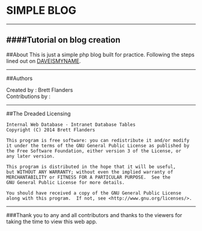 # SIMPLE BLOG
---
####Tutorial on blog creation
---

##About
This is just a simple php blog built for practice. Following the steps lined out on
[DAVEISMYNAME](http://daveismyname.com/creating-a-blog-from-scratch-with-php-bp#.VEiKZKMpoXE).

---
##Authors

Created by : Brett Flanders  
Contributions by : 

---
##The Dreaded Licensing


    Internal Web Database - Intranet Database Tables 
    Copyright (C) 2014 Brett Flanders

    This program is free software: you can redistribute it and/or modify
    it under the terms of the GNU General Public License as published by
    the Free Software Foundation, either version 3 of the License, or
    any later version.

    This program is distributed in the hope that it will be useful,
    but WITHOUT ANY WARRANTY; without even the implied warranty of
    MERCHANTABILITY or FITNESS FOR A PARTICULAR PURPOSE.  See the
    GNU General Public License for more details.

    You should have received a copy of the GNU General Public License
    along with this program.  If not, see <http://www.gnu.org/licenses/>.
    
---
###Thank you to any and all contributors and thanks to the viewers for taking the time to view this web app.